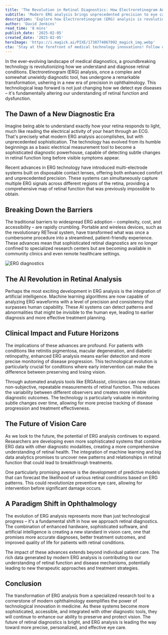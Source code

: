 ```yaml
---
title: 'The Revolution in Retinal Diagnostics: How Electroretinogram Analysis is Transforming Eye Care'
subtitle: 'Modern ERG analysis brings unprecedented precision to eye care diagnostics'
description: 'Explore how Electroretinogram (ERG) analysis is revolutionizing eye care with advanced AI integration, multi-electrode systems, and portable diagnostic tools. Learn how these innovations are enabling earlier detection of retinal conditions and transforming the landscape of ophthalmology.'
author: 'David Jenkins'
read_time: '8 mins'
publish_date: '2025-02-05'
created_date: '2025-02-05'
heroImage: 'https://i.magick.ai/PIXE/1738774067092_magick_img.webp'
cta: 'Stay at the forefront of medical technology innovations! Follow us on LinkedIn for the latest updates on breakthrough developments in healthcare diagnostics and patient care.'
---
```


In the ever-evolving landscape of medical diagnostics, a groundbreaking technology is revolutionizing how we understand and diagnose retinal conditions. Electroretinogram (ERG) analysis, once a complex and somewhat unwieldy diagnostic tool, has undergone a remarkable transformation, ushering in a new era of precision in ophthalmology. This technological leap forward is not just changing how we detect eye diseases – it's fundamentally altering our understanding of retinal function and dysfunction.

## The Dawn of a New Diagnostic Era

Imagine being able to understand exactly how your retina responds to light, much like reading the electrical activity of your heart through an ECG. That's precisely what modern ERG analysis accomplishes, but with unprecedented sophistication. The technology has evolved from its humble beginnings as a basic electrical measurement tool to become a sophisticated diagnostic powerhouse, capable of detecting subtle changes in retinal function long before visible symptoms appear.

Recent advances in ERG technology have introduced multi-electrode systems built on disposable contact lenses, offering both enhanced comfort and unprecedented precision. These systems can simultaneously capture multiple ERG signals across different regions of the retina, providing a comprehensive map of retinal function that was previously impossible to obtain.

## Breaking Down the Barriers

The traditional barriers to widespread ERG adoption – complexity, cost, and accessibility – are rapidly crumbling. Portable and wireless devices, such as the revolutionary RETeval system, have transformed what was once a cumbersome procedure into a streamlined, patient-friendly experience. These advances mean that sophisticated retinal diagnostics are no longer confined to specialized research centers but are becoming available in community clinics and even remote healthcare settings.

![ERG diagnostics](https://i.magick.ai/PIXE/1738774067092_magick_img.webp)

## The AI Revolution in Retinal Analysis

Perhaps the most exciting development in ERG analysis is the integration of artificial intelligence. Machine learning algorithms are now capable of analyzing ERG waveforms with a level of precision and consistency that surpasses human capability. These AI systems can detect patterns and abnormalities that might be invisible to the human eye, leading to earlier diagnosis and more effective treatment planning.

## Clinical Impact and Future Horizons

The implications of these advances are profound. For patients with conditions like retinitis pigmentosa, macular degeneration, and diabetic retinopathy, enhanced ERG analysis means earlier detection and more precise monitoring of disease progression. This technological evolution is particularly crucial for conditions where early intervention can make the difference between preserving and losing vision.

Through automated analysis tools like ERGAssist, clinicians can now obtain non-subjective, repeatable measurements of retinal function. This reduces the variability between different observers and creates more reliable diagnostic outcomes. The technology is particularly valuable in monitoring subtle changes over time, allowing for more precise tracking of disease progression and treatment effectiveness.

## The Future of Vision Care

As we look to the future, the potential of ERG analysis continues to expand. Researchers are developing even more sophisticated systems that combine ERG data with other diagnostic modalities, creating a more comprehensive understanding of retinal health. The integration of machine learning and big data analytics promises to uncover new patterns and relationships in retinal function that could lead to breakthrough treatments.

One particularly promising avenue is the development of predictive models that can forecast the likelihood of various retinal conditions based on ERG patterns. This could revolutionize preventive eye care, allowing for intervention before significant damage occurs.

## A Paradigm Shift in Ophthalmology

The evolution of ERG analysis represents more than just technological progress – it's a fundamental shift in how we approach retinal diagnostics. The combination of enhanced hardware, sophisticated software, and artificial intelligence is creating a new standard in vision care, one that promises more accurate diagnoses, better treatment outcomes, and improved quality of life for patients with retinal conditions.

The impact of these advances extends beyond individual patient care. The rich data generated by modern ERG analysis is contributing to our understanding of retinal function and disease mechanisms, potentially leading to new therapeutic approaches and treatment strategies.

## Conclusion

The transformation of ERG analysis from a specialized research tool to a cornerstone of modern ophthalmology exemplifies the power of technological innovation in medicine. As these systems become more sophisticated, accessible, and integrated with other diagnostic tools, they will continue to enhance our ability to preserve and protect vision. The future of retinal diagnostics is bright, and ERG analysis is leading the way toward more precise, personalized, and effective eye care.